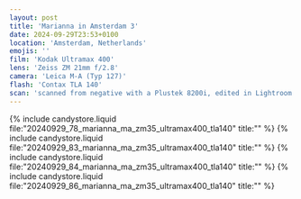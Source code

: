 ```yaml
---
layout: post
title: 'Marianna in Amsterdam 3'
date: 2024-09-29T23:53+0100
location: 'Amsterdam, Netherlands'
emojis: ''
film: 'Kodak Ultramax 400'
lens: 'Zeiss ZM 21mm f/2.8'
camera: 'Leica M-A (Typ 127)'
flash: 'Contax TLA 140'
scan: 'scanned from negative with a Plustek 8200i, edited in Lightroom'
---
```


{% include candystore.liquid file:"20240929_78_marianna_ma_zm35_ultramax400_tla140" title:"" %}
{% include candystore.liquid file:"20240929_83_marianna_ma_zm35_ultramax400_tla140" title:"" %}
{% include candystore.liquid file:"20240929_84_marianna_ma_zm35_ultramax400_tla140" title:"" %}
{% include candystore.liquid file:"20240929_86_marianna_ma_zm35_ultramax400_tla140" title:"" %}